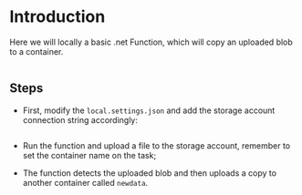 # Introduction

Here we will locally a basic .net Function, which will copy an uploaded blob to a container.

![]()

## Steps

- First, modify the `local.settings.json` and add the storage account connection string accordingly:

![]()

- Run the function and upload a file to the storage account, remember to set the container name on the task;

- The function detects the uploaded blob and then uploads a copy to another container called `newdata`.